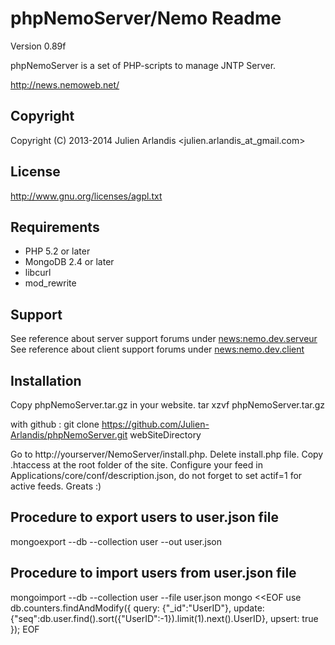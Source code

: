 phpNemoServer/Nemo Readme
===================

Version 0.89f

phpNemoServer is a set of PHP-scripts to manage JNTP Server.

http://news.nemoweb.net/

Copyright
---------

Copyright (C) 2013-2014
    Julien Arlandis <julien.arlandis_at_gmail.com>

License
-------

http://www.gnu.org/licenses/agpl.txt

Requirements
------------

* PHP 5.2 or later
* MongoDB 2.4 or later
* libcurl
* mod_rewrite

Support
-------

See reference about server support forums under <news:nemo.dev.serveur>
See reference about client support forums under <news:nemo.dev.client>

Installation
------

Copy phpNemoServer.tar.gz in your website.
tar xzvf phpNemoServer.tar.gz

with github :
git clone https://github.com/Julien-Arlandis/phpNemoServer.git webSiteDirectory

Go to http://yourserver/NemoServer/install.php.
Delete install.php file.
Copy .htaccess at the root folder of the site.
Configure your feed in Applications/core/conf/description.json, do not forget to set actif=1 for active feeds.
Greats :)

Procedure to export users to user.json file
-------

mongoexport --db <database> --collection user --out user.json

Procedure to import users from user.json file
-------

mongoimport --db <database> --collection user --file user.json
mongo <<EOF
use <database>
db.counters.findAndModify({
    query: {"_id":"UserID"},
    update: {"seq":db.user.find().sort({"UserID":-1}).limit(1).next().UserID},
    upsert: true
});
EOF
